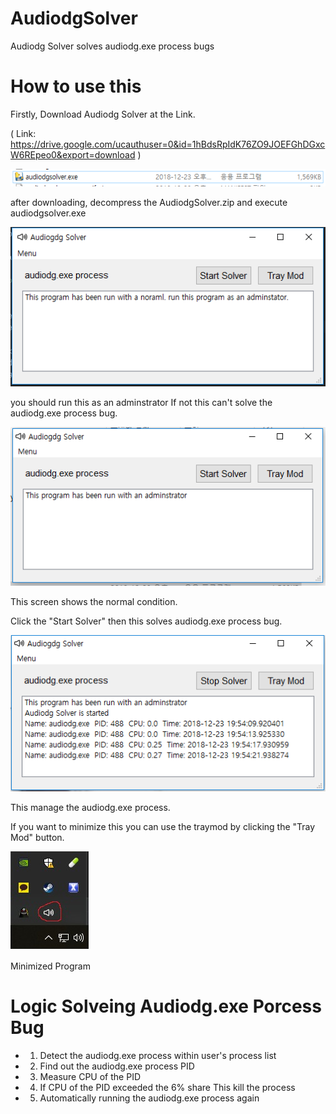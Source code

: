 # AudiodgSolver
Audiodg Solver solves audiodg.exe process bugs

# How to use this

Firstly, Download Audiodg Solver at the Link.

( Link: https://drive.google.com/ucauthuser=0&id=1hBdsRpIdK76ZO9JOEFGhDGxcW6REpeo0&export=download ) 

![ex_screenshot](./img/img0.PNG)

after downloading, decompress the AudiodgSolver.zip and execute audiodgsolver.exe

![ex_screenshot](./img/img1.PNG)

you should run this as an adminstrator If not this can't solve the audiodg.exe process bug.

![ex_screenshot](./img/img2.PNG)

This screen shows the normal condition.

Click the "Start Solver" then this solves audiodg.exe process bug.

![ex_screenshot](./img/img4.PNG)

This manage the audiodg.exe process.

If you want to minimize this you can use the traymod by clicking the "Tray Mod" button.

![ex_screenshot](./img/img5.png)

Minimized Program

# Logic Solveing Audiodg.exe Porcess Bug 

* 1. Detect the audiodg.exe process within user's process list
* 2. Find out the audiodg.exe process PID
* 3. Measure CPU of the PID
* 4. If CPU of the PID exceeded the 6% share This kill the process
* 5. Automatically running the audiodg.exe process again

